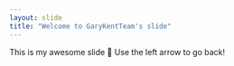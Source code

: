 ```yaml
---
layout: slide
title: "Welcome to GaryKentTeam's slide"
---
```

This is my awesome slide 🎉
Use the left arrow to go back!
